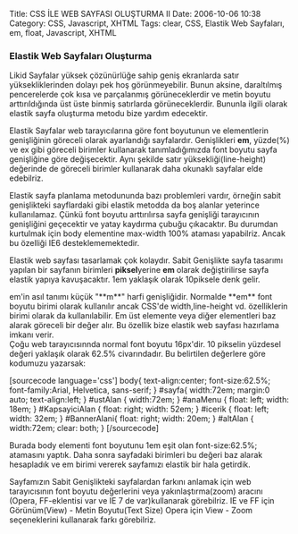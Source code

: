 Title: CSS İLE WEB SAYFASI OLUŞTURMA II
Date: 2006-10-06 10:38
Category: CSS, Javascript, XHTML
Tags: clear, CSS, Elastik Web Sayfaları, em, float, Javascript, XHTML

### Elastik Web Sayfaları Oluşturma

Likid Sayfalar yüksek çözünürlüğe sahip geniş ekranlarda satır
yüksekliklerinden dolayı pek hoş görünmeyebilir. Bunun aksine,
daraltılmış pencerelerde çok kısa ve parçalanmış görüneceklerdir ve
metin boyutu arttırıldığında üst üste binmiş satırlarda görüneceklerdir.
Bununla ilgili olarak elastik sayfa oluşturma metodu bize yardım
edecektir. <!--more-->

Elastik Sayfalar web tarayıcılarına göre font boyutunun ve elementlerin
genişliğinin göreceli olarak ayarlandığı sayfalardır. Genişlikleri
**em**, yüzde(%) ve ex gibi göreceli birimler kullanarak
tanımladığımızda font boyutu sayfa genişliğine göre değişecektir. Aynı
şekilde satır yüksekliği(line-height) değerinde de göreceli birimler
kullanarak daha okunaklı sayfalar elde edebilriz.

Elastik sayfa planlama metodununda bazı problemleri vardır, örneğin
sabit genişlikteki sayflardaki gibi elastik metodda da boş alanlar
yeterince kullanılamaz. Çünkü font boyutu arttırılırsa sayfa genişliği
tarayıcının genişliğini geçecektir ve yatay kaydırma çubuğu çıkacaktır.
Bu durumdan kurtulmak için body elementine max-width 100% ataması
yapabilriz. Ancak bu özelliği IE6 desteklememektedir.

Elastik web sayfası tasarlamak çok kolaydır. Sabit Genişlikte sayfa
tasarımı yapılan bir sayfanın birimleri **piksel**yerine **em** olarak
değiştirilirse sayfa elastik yapıya kavuşacaktır. 1em yaklaşık olarak
10piksele denk gelir.

<div class="ekstrabilgi">
em'in asıl tanımı küçük "**m**" harfi genişliğidir. Normalde **em** font
boyutu birimi olarak kullanılır ancak CSS'de width,line-height vd.
özelliklerin birimi olarak da kullanılabilir. Em üst elemente veya diğer
elementleri baz alarak göreceli bir değer alır. Bu özellik bize elastik
web sayfası hazırlama imkanı verir.

</div>
Çoğu web tarayıcısınnda normal font boyutu 16px'dir. 10 pikselin
yüzdesel değeri yaklaşık olarak 62.5% civarındadır. Bu belirtilen
değerlere göre kodumuzu yazarsak:

[sourcecode language='css'] body{ text-align:center; font-size:62.5%;
font-family:Arial, Helvetica, sans-serif; } #sayfa{ width:72em;
margin:0 auto; text-align:left; } #ustAlan { width:72em; } #anaMenu {
float: left; width: 18em; } #KapsayiciAlan { float: right; width: 52em;
} #icerik { float: left; width: 32em; } #BannerAlani{ float: right;
width: 20em; } #altAlan { width:72em; clear: both; } [/sourcecode]

Burada body elementi font boyutunu 1em eşit olan font-size:62.5%;
atamasını yaptık. Daha sonra sayfadaki birimleri bu değeri baz alarak
hesapladık ve em birimi vererek sayfamızı elastik bir hala getirdik.

Sayfamızın Sabit Genişlikteki sayfalardan farkını anlamak için web
tarayıcısının font boyutu değerlerini veya yakınlaştırma(zoom) aracını
(Opera, FF-eklentisi var ve IE 7 de var)kullanarak görebilriz. IE ve FF
için Görünüm(View) - Metin Boyutu(Text Size) Opera için View - Zoom
seçeneklerini kullanarak farkı görebilriz.

</p>

